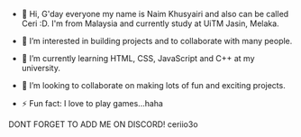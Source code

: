 - 👋 Hi, G'day everyone my name is Naim Khusyairi and also can be called Ceri :D.
  I'm from Malaysia and currently study at UiTM Jasin, Melaka.
- 👀 I’m interested in building projects and to collaborate with many people.
- 🌱 I’m currently learning HTML, CSS, JavaScript and C++ at my university.
- 💞️ I’m looking to collaborate on making lots of fun and exciting projects.

- ⚡ Fun fact: I love to play games...haha

DONT FORGET TO ADD ME ON DISCORD! 
ceriio3o

<!---
Ceri-FrogHead/Ceri-FrogHead is a ✨ special ✨ repository because its `README.md` (this file) appears on your GitHub profile.
You can click the Preview link to take a look at your changes.
--->
